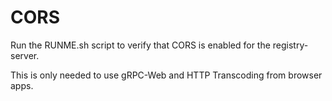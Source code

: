 # CORS

Run the RUNME.sh script to verify that CORS is enabled for the registry-server.

This is only needed to use gRPC-Web and HTTP Transcoding from browser apps.

